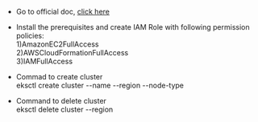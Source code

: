 * Go to official doc, [click here](https://docs.aws.amazon.com/eks/latest/userguide/getting-started-eksctl.html)

* Install the prerequisites and create IAM Role with following permission policies: <br> 1)AmazonEC2FullAccess <br> 2)AWSCloudFormationFullAccess <br> 3)IAMFullAccess

* Commad to create cluster <br>
     eksctl create cluster --name <cluster-name> --region <region-name> --node-type <Instance type>     
* Command to delete cluster <br>
     eksctl delete cluster <cluster-name> --region <region-name>
